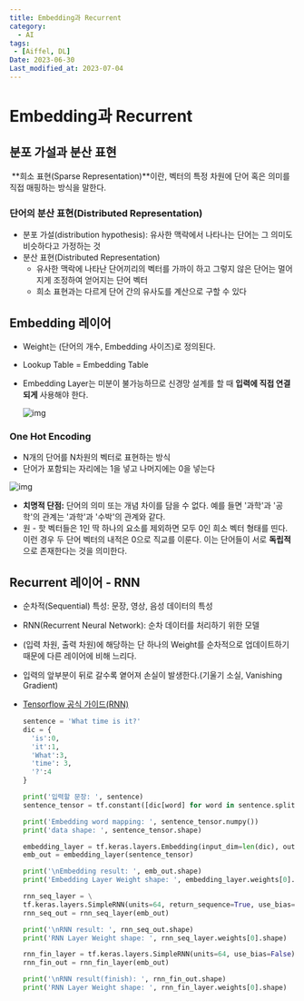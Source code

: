 ```yaml
---
title: Embedding과 Recurrent
category:
  - AI
tags:
 - [Aiffel, DL]
Date: 2023-06-30
Last_modified_at: 2023-07-04
---
```






# Embedding과 Recurrent

## 분포 가설과 분산 표현

​	**희소 표현(Sparse Representation)**이란, 벡터의 특정 차원에 단어 혹은 의미를 직접 매핑하는 방식을 말한다.



### 단어의 분산 표현(Distributed Representation)

- 분포 가설(distribution hypothesis): 유사한 맥락에서 나타나는 단어는 그 의미도 비슷하다고 가정하는 것
- 분산 표현(Distributed Representation)
  - 유사한 맥락에 나타난 단어끼리의 벡터를 가까이 하고 그렇지 않은 단어는 멀어지게 조정하여 얻어지는 단어 벡터
  - 희소 표현과는 다르게 단어 간의 유사도를 계산으로 구할 수 있다



## Embedding 레이어

- Weight는 (단어의 개수, Embedding 사이즈)로 정의된다.

- Lookup Table = Embedding Table

- Embedding Layer는 미분이 불가능하므로 신경망 설계를 할 때 **입력에 직접 연결되게** 사용해야 한다.

  ![img](https://d3s0tskafalll9.cloudfront.net/media/images/F-24-12.max-800x600.png)

### One Hot Encoding

- N개의 단어를 N차원의 벡터로 표현하는 방식
- 단어가 포함되는 자리에는 1을 넣고 나머지에는 0을 넣는다

![img](https://img1.daumcdn.net/thumb/R1280x0/?scode=mtistory2&fname=https%3A%2F%2Fblog.kakaocdn.net%2Fdn%2FzGpUq%2FbtrsXgtJf93%2Fk6o6JCgr7cihZSPuCJIVF1%2Fimg.png)

- **치명적 단점:** 단어의 의미 또는 개념 차이를 담을 수 없다. 예를 들면 '과학'과 '공학'의 관계는 '과학'과 '수박'의 관계와 같다.
- 원 - 핫 벡터들은 1인 딱 하나의 요소를 제외하면 모두 0인 희소 벡터 형태를 띤다. 이런 경우 두 단어 벡터의 내적은 0으로 직교를 이룬다. 이는 단어들이 서로 **독립적**으로 존재한다는 것을 의미한다.



## Recurrent 레이어 - RNN

- 순차적(Sequential) 특성: 문장, 영상, 음성 데이터의 특성

- RNN(Recurrent Neural Network): 순차 데이터를 처리하기 위한 모델

- (입력 차원, 출력 차원)에 해당하는 단 하나의 Weight를 순차적으로 업데이트하기 때문에 다른 레이어에 비해 느리다.

- 입력의 앞부분이 뒤로 갈수록 옅어져 손실이 발생한다.(기울기 소실, Vanishing Gradient)

- [Tensorflow 공식 가이드(RNN)](https://www.tensorflow.org/guide/keras/rnn?hl=ko)

  ```python
  sentence = 'What time is it?'
  dic = {
    'is':0,
    'it':1,
    'What':3,
    'time': 3,
    '?':4
  }
  
  print('입력할 문장: ', sentence)
  sentence_tensor = tf.constant([dic[word] for word in sentence.split()])
  
  print('Embedding word mapping: ', sentence_tensor.numpy())
  print('data shape: ', sentence_tensor.shape)
  
  embedding_layer = tf.keras.layers.Embedding(input_dim=len(dic), output_dim=100)
  emb_out = embedding_layer(sentence_tensor)
  
  print('\nEmbedding result: ', emb_out.shape)
  print('Embedding Layer Weight shape: ', embedding_layer.weights[0].shape)
  
  rnn_seq_layer = \
  tf.keras.layers.SimpleRNN(units=64, return_sequence=True, use_bias=False)
  rnn_seq_out = rnn_seq_layer(emb_out)
  
  print('\nRNN result: ', rnn_seq_out.shape)
  print('RNN Layer Weight shape: ', rnn_seq_layer.weights[0].shape)
  
  rnn_fin_layer = tf.keras.layers.SimpleRNN(units=64, use_bias=False)
  rnn_fin_out = rnn_fin_layer(emb_out)
  
  print('\nRNN result(finish): ', rnn_fin_out.shape)
  print('RNN Layer Weight shape: ', rnn_fin_layer.weights[0].shape)
  ```

  